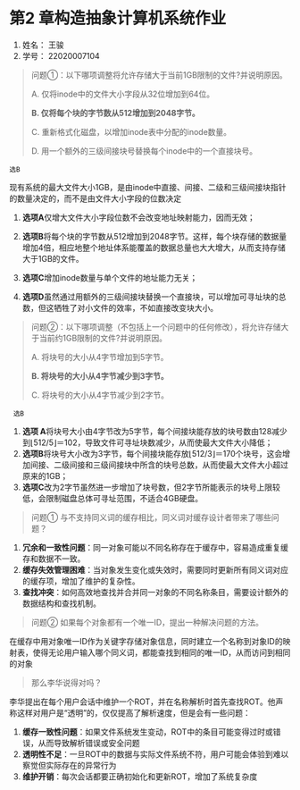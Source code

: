 # 第2 章构造抽象计算机系统作业

1. 姓名： 王骏
2. 学号： 22020007104

 

> 问题①：以下哪项调整将允许存储大于当前1GB限制的文件?并说明原因。
>
> A. 仅将inode中的文件大小字段从32位增加到64位。 
>
> **B. 仅将每个块的字节数从512增加到2048字节。** 
>
> C. 重新格式化磁盘，以增加inode表中分配的inode数量。 
>
> D. 用一个额外的三级间接块号替换每个inode中的一个直接块号。
>

`选B`

现有系统的最大文件大小1GB，是由inode中直接、间接、二级和三级间接块指针的数量决定的，而不是由文件大小字段的位数决定

1. **选项A**仅增大文件大小字段位数不会改变地址映射能力，因而无效；

2. **选项B**将每个块的字节数从512增加到2048字节。这样，每个块存储的数据量增加4倍，相应地整个地址体系能覆盖的数据总量也大大增大，从而支持存储大于1GB的文件。

3. **选项C**增加inode数量与单个文件的地址能力无关；

4. **选项D**虽然通过用额外的三级间接块替换一个直接块，可以增加可寻址块的总数，但这牺牲了对小文件的效率，不如直接改变块大小。

   

> 问题②：以下哪项调整（不包括上一个问题中的任何修改），将允许存储大于当前约1GB限制的文件?并说明原因。
>
> A. 将块号的大小从4字节增加到5字节。 
>
> **B. 将块号的大小从4字节减少到3字节。** 
>
> C. 将块号的大小从4字节减少到2字节。
>

` 选B`

1. **选项 A**将块号大小由4字节改为5字节，每个间接块能存放的块号数由128减少到⌊512/5⌋＝102，导致文件可寻址块数减少，从而使最大文件大小降低；
2. **选项B**将块号大小改为3字节，每个间接块能存放⌊512/3⌋＝170个块号，这会增加间接、二级间接和三级间接块中所含的块号总数，从而使最大文件大小超过原来的1GB；
3. **选项C**改为2字节虽然进一步增加了块号数，但2字节所能表示的块号上限较低，会限制磁盘总体可寻址范围，不适合4GB硬盘。



> 问题① 与不支持同义词的缓存相比，同义词对缓存设计者带来了哪些问题？

1. **冗余和一致性问题**：同一对象可能以不同名称存在于缓存中，容易造成重复缓存和数据不一致。
2. **缓存失效管理困难**：当对象发生变化或失效时，需要同时更新所有同义词对应的缓存项，增加了维护的复杂性。
3. **查找冲突**：如何高效地查找并合并同一对象的不同名称条目，需要设计额外的数据结构和查找机制。



> 问题② 如果每个对象都有一个唯一ID，提出一种解决问题的方法。
>

 在缓存中用对象唯一ID作为关键字存储对象信息，同时建立一个名称到对象ID的映射表，使得无论用户输入哪个同义词，都能查找到相同的唯一ID，从而访问到相同的对象





> 那么李华说得对吗？

李华提出在每个用户会话中维护一个ROT，并在名称解析时首先查找ROT。他声称这样对用户是“透明”的，仅仅提高了解析速度，但是会有一些问题：

1. **缓存一致性问题**：如果文件系统发生变动，ROT中的条目可能变得过时或错误，从而导致解析错误或安全问题
2. **透明性不足**：一旦ROT中的数据与实际文件系统不符，用户可能会体验到难以察觉但实际存在的异常行为
3. **维护开销**：每次会话都要正确初始化和更新ROT，增加了系统复杂度